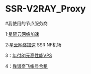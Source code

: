 # SSR-V2RAY_Proxy
#我使用的节点服务商

1:[星际云网络加速](https://www.xjycloud.xyz)

2:[星云网络加速](https://www.xjycloud.pw) SSR NF机场

3：[年付81元高性能VPS](https://my.racknerd.com/aff.php?aff=1313&amp;pid=316
)

4：[靠谱奈飞帐号合租](https://naifei.pro/m/?rid=23xrl)
